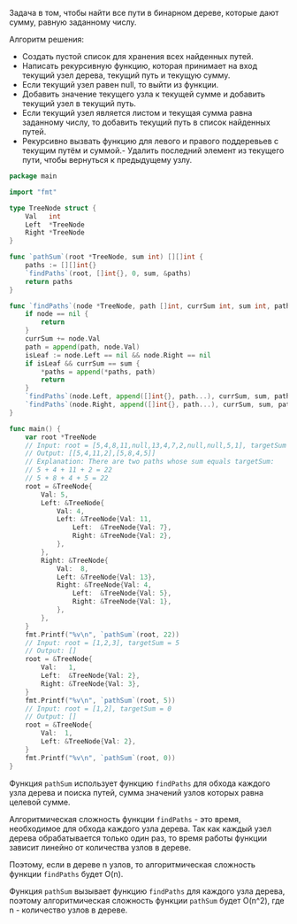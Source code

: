 Задача в том, чтобы найти все пути в бинарном дереве, которые дают сумму, равную заданному числу.

Алгоритм решения:

- Создать пустой список для хранения всех найденных путей.
- Написать рекурсивную функцию, которая принимает на вход текущий узел дерева, текущий путь и текущую сумму.
- Если текущий узел равен null, то выйти из функции.
- Добавить значение текущего узла к текущей сумме и добавить текущий узел в текущий путь.
- Если текущий узел является листом и текущая сумма равна заданному числу, то добавить текущий путь в список найденных путей.
- Рекурсивно вызвать функцию для левого и правого поддеревьев с текущим путём и суммой.- Удалить последний элемент из текущего пути, чтобы вернуться к предыдущему узлу.

```go
package main

import "fmt"

type TreeNode struct {
	Val   int
	Left  *TreeNode
	Right *TreeNode
}

func `pathSum`(root *TreeNode, sum int) [][]int {
	paths := [][]int{}
	`findPaths`(root, []int{}, 0, sum, &paths)
	return paths
}

func `findPaths`(node *TreeNode, path []int, currSum int, sum int, paths *[][]int) {
	if node == nil {
		return
	}
	currSum += node.Val
	path = append(path, node.Val)
	isLeaf := node.Left == nil && node.Right == nil
	if isLeaf && currSum == sum {
		*paths = append(*paths, path)
		return
	}
	`findPaths`(node.Left, append([]int{}, path...), currSum, sum, paths)
	`findPaths`(node.Right, append([]int{}, path...), currSum, sum, paths)
}

func main() {
	var root *TreeNode
	// Input: root = [5,4,8,11,null,13,4,7,2,null,null,5,1], targetSum = 22
	// Output: [[5,4,11,2],[5,8,4,5]]
	// Explanation: There are two paths whose sum equals targetSum:
	// 5 + 4 + 11 + 2 = 22
	// 5 + 8 + 4 + 5 = 22
	root = &TreeNode{
		Val: 5,
		Left: &TreeNode{
			Val: 4,
			Left: &TreeNode{Val: 11,
				Left:  &TreeNode{Val: 7},
				Right: &TreeNode{Val: 2},
			},
		},
		Right: &TreeNode{
			Val:  8,
			Left: &TreeNode{Val: 13},
			Right: &TreeNode{Val: 4,
				Left:  &TreeNode{Val: 5},
				Right: &TreeNode{Val: 1},
			},
		},
	}
	fmt.Printf("%v\n", `pathSum`(root, 22))
	// Input: root = [1,2,3], targetSum = 5
	// Output: []
	root = &TreeNode{
		Val:   1,
		Left:  &TreeNode{Val: 2},
		Right: &TreeNode{Val: 3},
	}
	fmt.Printf("%v\n", `pathSum`(root, 5))
	// Input: root = [1,2], targetSum = 0
	// Output: []
	root = &TreeNode{
		Val:  1,
		Left: &TreeNode{Val: 2},
	}
	fmt.Printf("%v\n", `pathSum`(root, 0))
}
```

Функция `pathSum` использует функцию `findPaths` для обхода каждого узла дерева и поиска путей, сумма значений узлов которых равна целевой сумме.

Алгоритмическая сложность функции `findPaths` - это время, необходимое для обхода каждого узла дерева. Так как каждый узел дерева обрабатывается только один раз, то время работы функции зависит линейно от количества узлов в дереве.

Поэтому, если в дереве n узлов, то алгоритмическая сложность функции `findPaths` будет O(n).

Функция `pathSum` вызывает функцию `findPaths` для каждого узла дерева, поэтому алгоритмическая сложность функции `pathSum` будет O(n^2), где n - количество узлов в дереве.
